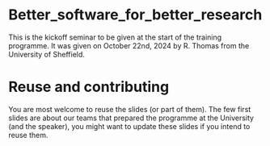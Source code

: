 # Better_software_for_better_research
This is the kickoff seminar to be given at the start of the training programme.
It was given on October 22nd, 2024 by R. Thomas from the University of Sheffield.

# Reuse and contributing
You are most welcome to reuse the slides (or part of them). The few first slides are about our teams that prepared the programme at the University (and the speaker), you might want to update these slides if you intend to reuse them. 




